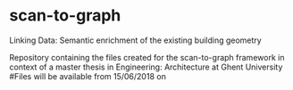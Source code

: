 # scan-to-graph
Linking Data: Semantic enrichment of the existing building geometry

Repository containing the files created for the scan-to-graph framework in context of a master thesis in Engineering: Architecture at Ghent University 
#Files will be available from 15/06/2018 on
